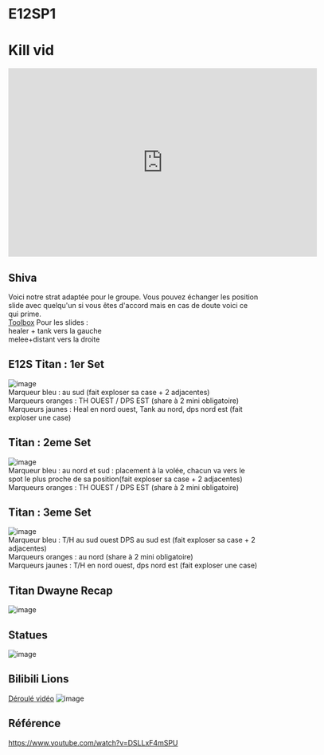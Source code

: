 # E12SP1

# Kill vid 
<iframe src="https://player.twitch.tv/?video=1103974532&parent=rerevival.github.io&autoplay=false" frameborder="0" allowfullscreen="true" scrolling="no" height="378" width="620" autplay="false"></iframe> 

## Shiva  
Voici notre strat adaptée pour le groupe. Vous pouvez échanger les position slide avec quelqu'un si vous êtes d'accord mais en cas de doute voici ce qui prime.  
[Toolbox](https://ff14.toolboxgaming.space/?id=699433204524261&preview=1#1)
Pour les slides :  
healer + tank vers la gauche  
melee+distant vers la droite   

## E12S Titan  : 1er Set
![image](https://user-images.githubusercontent.com/106151129/170077459-30291acb-0cfe-4f59-9cef-785a5d36eaea.png)  
Marqueur bleu : au sud (fait exploser sa case + 2 adjacentes)  
Marqueurs oranges : TH OUEST /  DPS EST (share à 2 mini obligatoire)  
Marqueurs jaunes : Heal en nord ouest, Tank au nord, dps nord est  (fait exploser une case) 

## Titan  : 2eme Set
![image](https://user-images.githubusercontent.com/106151129/170077520-1d1610f3-17d6-40af-a156-f8bdbdffe925.png)  
Marqueur bleu : au nord et  sud : placement à la volée, chacun va vers le spot le plus proche de sa position(fait exploser sa case + 2 adjacentes)  
Marqueurs oranges : TH OUEST /  DPS EST (share à 2 mini obligatoire) 

## Titan  : 3eme Set
![image](https://user-images.githubusercontent.com/106151129/170077590-9ff411be-ae6a-4a77-bb0f-9e3ea287c8d9.png)  
Marqueur bleu : T/H au sud ouest DPS au sud est (fait exploser sa case + 2 adjacentes)  
Marqueurs oranges : au nord (share à 2 mini obligatoire)  
Marqueurs jaunes : T/H en nord ouest,  dps nord est  (fait exploser une case) 

## Titan Dwayne Recap
![image](https://user-images.githubusercontent.com/106151129/170077641-bf5864a2-436e-4d6a-aa54-127cf17c463a.png)


## Statues
![image](https://user-images.githubusercontent.com/106151129/170077703-0919573b-99c7-4576-b8ea-36237b84b0ff.png)


## Bilibili Lions
[Déroulé vidéo](https://www.youtube.com/watch?v=VDsheahgyIQ&t=0s)
![image](https://user-images.githubusercontent.com/106151129/170077756-8039afaa-010d-43e2-ae5c-56a67a4cc8b7.png)


## Référence
https://www.youtube.com/watch?v=DSLLxF4mSPU

